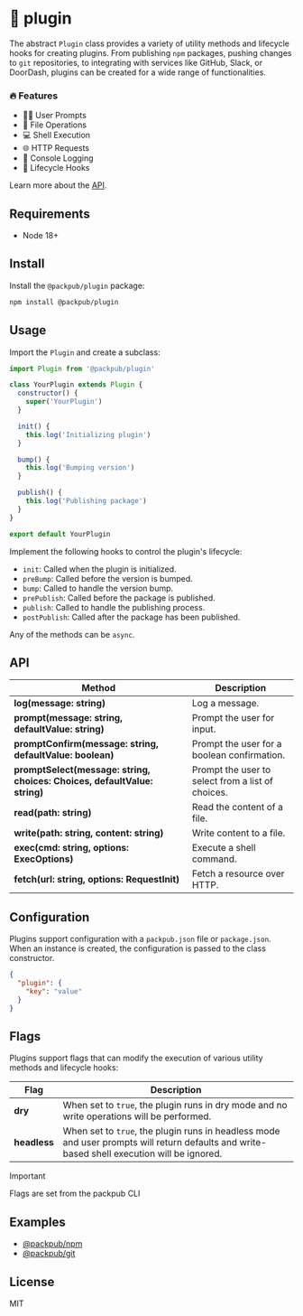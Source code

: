 # 🔌 plugin

The abstract `Plugin` class provides a variety of utility methods and lifecycle hooks for creating plugins. From publishing `npm` packages, pushing changes to `git` repositories, to integrating with services like GitHub, Slack, or DoorDash, plugins can be created for a wide range of functionalities.

### 🔥 Features

- 🙋‍♀️ User Prompts
- 📂 File Operations
- 💻 Shell Execution
- 🌐 HTTP Requests
- 📝 Console Logging
- 🔄 Lifecycle Hooks

Learn more about the [API](#api).

## Requirements

- Node 18+

## Install

Install the `@packpub/plugin` package:

```bash
npm install @packpub/plugin
```

## Usage

Import the `Plugin` and create a subclass:

```js
import Plugin from '@packpub/plugin'

class YourPlugin extends Plugin {
  constructor() {
    super('YourPlugin')
  }

  init() {
    this.log('Initializing plugin')
  }

  bump() {
    this.log('Bumping version')
  }

  publish() {
    this.log('Publishing package')
  }
}

export default YourPlugin
```

Implement the following hooks to control the plugin's lifecycle:

- `init`: Called when the plugin is initialized.
- `preBump`: Called before the version is bumped.
- `bump`: Called to handle the version bump.
- `prePublish`: Called before the package is published.
- `publish`: Called to handle the publishing process.
- `postPublish`: Called after the package has been published.

Any of the methods can be `async`.

## API

| Method                                                                    | Description                                       |
| ------------------------------------------------------------------------- | ------------------------------------------------- |
| **log(message: string)**                                                  | Log a message.                                    |
| **prompt(message: string, defaultValue: string)**                         | Prompt the user for input.                        |
| **promptConfirm(message: string, defaultValue: boolean)**                 | Prompt the user for a boolean confirmation.       |
| **promptSelect(message: string, choices: Choices, defaultValue: string)** | Prompt the user to select from a list of choices. |
| **read(path: string)**                                                    | Read the content of a file.                       |
| **write(path: string, content: string)**                                  | Write content to a file.                          |
| **exec(cmd: string, options: ExecOptions)**                               | Execute a shell command.                          |
| **fetch<T>(url: string, options: RequestInit)**                           | Fetch a resource over HTTP.                       |

## Configuration

Plugins support configuration with a `packpub.json` file or `package.json`. When an instance is created, the configuration is passed to the class constructor.

```json
{
  "plugin": {
    "key": "value"
  }
}
```

## Flags

Plugins support flags that can modify the execution of various utility methods and lifecycle hooks:

| Flag         | Description                                                                                                                                 |
| ------------ | ------------------------------------------------------------------------------------------------------------------------------------------- |
| **dry**      | When set to `true`, the plugin runs in dry mode and no write operations will be performed.                                                  |
| **headless** | When set to `true`, the plugin runs in headless mode and user prompts will return defaults and write-based shell execution will be ignored. |

> [!IMPORTANT]
> Flags are set from the packpub CLI

## Examples

- [@packpub/npm](https://github.com/packpub/npm)
- [@packpub/git](https://github.com/packpub/git)

## License

MIT

